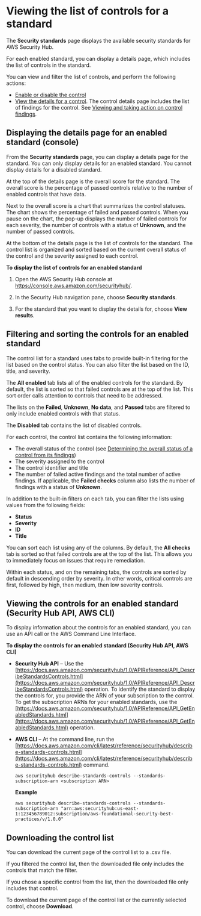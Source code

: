 # Viewing the list of controls for a standard<a name="securityhub-standards-view-controls"></a>

The **Security standards** page displays the available security standards for AWS Security Hub\.

For each enabled standard, you can display a details page, which includes the list of controls in the standard\.

You can view and filter the list of controls, and perform the following actions:
+ [Enable or disable the control](securityhub-standards-enable-disable-controls.md)
+ [View the details for a control](securityhub-standards-control-details.md)\. The control details page includes the list of findings for the control\. See [Viewing and taking action on control findings](securityhub-control-manage-findings.md)\.

## Displaying the details page for an enabled standard \(console\)<a name="securityhub-standards-display-control-list"></a>

From the **Security standards** page, you can display a details page for the standard\. You can only display details for an enabled standard\. You cannot display details for a disabled standard\.

At the top of the details page is the overall score for the standard\. The overall score is the percentage of passed controls relative to the number of enabled controls that have data\.

Next to the overall score is a chart that summarizes the control statuses\. The chart shows the percentage of failed and passed controls\. When you pause on the chart, the pop\-up displays the number of failed controls for each severity, the number of controls with a status of **Unknown**, and the number of passed controls\.

At the bottom of the details page is the list of controls for the standard\. The control list is organized and sorted based on the current overall status of the control and the severity assigned to each control\.

**To display the list of controls for an enabled standard**

1. Open the AWS Security Hub console at [https://console\.aws\.amazon\.com/securityhub/](https://console.aws.amazon.com/securityhub/)\.

1. In the Security Hub navigation pane, choose **Security standards**\.

1. For the standard that you want to display the details for, choose **View results**\.

## Filtering and sorting the controls for an enabled standard<a name="securityhub-standards-filter-controls"></a>

The control list for a standard uses tabs to provide built\-in filtering for the list based on the control status\. You can also filter the list based on the ID, title, and severity\.

The **All enabled** tab lists all of the enabled controls for the standard\. By default, the list is sorted so that failed controls are at the top of the list\. This sort order calls attention to controls that need to be addressed\.

The lists on the **Failed**, **Unknown**, **No data**, and **Passed** tabs are filtered to only include enabled controls with that status\.

The **Disabled** tab contains the list of disabled controls\.

For each control, the control list contains the following information:
+ The overall status of the control \(see [Determining the overall status of a control from its findings](securityhub-standards-results.md#securityhub-standards-results-status)\)
+ The severity assigned to the control
+ The control identifier and title
+ The number of failed active findings and the total number of active findings\. If applicable, the **Failed checks** column also lists the number of findings with a status of **Unknown**\.

In addition to the built\-in filters on each tab, you can filter the lists using values from the following fields:
+ **Status**
+ **Severity**
+ **ID**
+ **Title**

You can sort each list using any of the columns\. By default, the **All checks** tab is sorted so that failed controls are at the top of the list\. This allows you to immediately focus on issues that require remediation\.

Within each status, and on the remaining tabs, the controls are sorted by default in descending order by severity\. In other words, critical controls are first, followed by high, then medium, then low severity controls\.

## Viewing the controls for an enabled standard \(Security Hub API, AWS CLI\)<a name="securityhub-standards-view-controls-api"></a>

To display information about the controls for an enabled standard, you can use an API call or the AWS Command Line Interface\.

**To display the controls for an enabled standard \(Security Hub API, AWS CLI\)**
+ **Security Hub API** – Use the [https://docs.aws.amazon.com/securityhub/1.0/APIReference/API_DescribeStandardsControls.html](https://docs.aws.amazon.com/securityhub/1.0/APIReference/API_DescribeStandardsControls.html) operation\. To identify the standard to display the controls for, you provide the ARN of your subscription to the control\. To get the subscription ARNs for your enabled standards, use the [https://docs.aws.amazon.com/securityhub/1.0/APIReference/API_GetEnabledStandards.html](https://docs.aws.amazon.com/securityhub/1.0/APIReference/API_GetEnabledStandards.html) operation\.
+ **AWS CLI** – At the command line, run the [https://docs.aws.amazon.com/cli/latest/reference/securityhub/describe-standards-controls.html](https://docs.aws.amazon.com/cli/latest/reference/securityhub/describe-standards-controls.html) command\.

  ```
  aws securityhub describe-standards-controls --standards-subscription-arn <subscription ARN>
  ```

  **Example**

  ```
  aws securityhub describe-standards-controls --standards-subscription-arn "arn:aws:securityhub:us-east-1:123456789012:subscription/aws-foundational-security-best-practices/v/1.0.0"
  ```

## Downloading the control list<a name="securityhub-standards-download-controls"></a>

You can download the current page of the control list to a \.csv file\.

If you filtered the control list, then the downloaded file only includes the controls that match the filter\.

If you chose a specific control from the list, then the downloaded file only includes that control\.

To download the current page of the control list or the currently selected control, choose **Download**\.